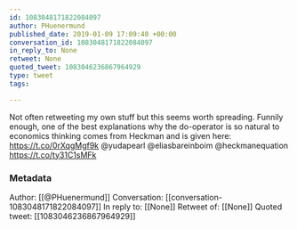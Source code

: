 ```yaml
---
id: 1083048171822084097
author: PHuenermund
published_date: 2019-01-09 17:09:40 +00:00
conversation_id: 1083048171822084097
in_reply_to: None
retweet: None
quoted_tweet: 1083046236867964929
type: tweet
tags:

---
```


Not often retweeting my own stuff but this seems worth spreading. Funnily enough, one of the best explanations why the do-operator is so natural to economics thinking comes from Heckman and is given here: https://t.co/0rXqgMgf9k @yudapearl @eliasbareinboim @heckmanequation https://t.co/ty31C1sMFk

### Metadata

Author: [[@PHuenermund]]
Conversation: [[conversation-1083048171822084097]]
In reply to: [[None]]
Retweet of: [[None]]
Quoted tweet: [[1083046236867964929]]

